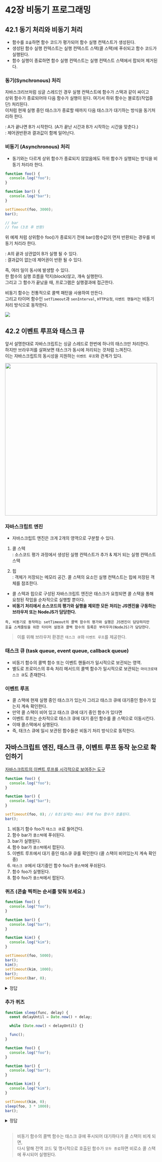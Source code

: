 # 42장 비동기 프로그래밍

## 42.1 동기 처리와 비동기 처리

- 함수를 `호출`하면 함수 코드가 평가되어 함수 실행 컨텍스트가 생성된다.
- 생성된 함수 실행 컨텍스트는 실행 컨텍스트 스택(콜 스택)에 푸쉬되고 함수 코드가 실행된다.
- 함수 실행이 종료하면 함수 실행 컨텍스트는 실행 컨텍스트 스택에서 팝되어 제거된다.

### 동기(Synchronous) 처리

자바스크리브처럼 싱글 스레드인 경우 실행 컨텍스트에 함수가 스택과 같이 싸이고  
상위 함수가 종료되어야 다음 함수가 실행이 된다. 여기서 하위 함수는 블로킹(작업중단) 처리된다.  
이처럼 현재 실행 중인 태스크가 종료할 때까지 다음 태스크가 대기하는 방식을 동기처리하 한다.

: A가 끝나면 B가 시작한다. (A가 끝난 시간과 B가 시작하는 시간을 맞춘다.)  
: 제어권반환과 결과값이 함께 일어난다.

### 비동기 (Asynchronous) 처리

- 동기와는 다르게 상위 함수가 종료되지 않았음에도 하위 함수가 실행되는 방식을 비동기 처리라 한다.

```js
function foo() {
  console.log("foo");
}

function bar() {
  console.log("bar");
}

setTimeout(foo, 3000);
bar();

// bar
// foo (3초 후 반환)
```

위 예제 처럼 상위함수 foo()가 종료되기 전에 bar()함수값이 먼저 반환되는 경우를 비동기 처리라 한다.

: A의 끝과 상관없이 B가 실행 될 수 있다.  
: 결과값이 없는데 제어권이 반환 될 수 있다.

즉, 여러 일이 동시에 발생할 수 있다.  
한 함수의 실행 흐름을 막지(block)않고, 걔속 실행한다.  
그리고 그 함수가 끝났을 때, 프로그램은 실행결과에 접근한다.

비동기 함수는 전통적으로 콜백 패턴을 사용하여 만든다.  
그리고 타이머 함수인 `setTimeout`과 `senInterval`, `HTTP요청`, `이벤트 핸들러`는 비동기 처리 방식으로 동작한다.

![](https://velog.velcdn.com/images/sarang_daddy/post/94e99431-2c5d-4cff-a6ba-6ac7c5dbac14/image.png)

## 42.2 이벤트 루프와 태스크 큐

앞서 설명한대로 자바스크립트는 싱글 스레드로 한번에 하나의 태스크만 처리한다.  
하지만 브라우저를 살펴보면 태스크가 동시에 처리되는 것처럼 느껴진다.  
이는 자바스크립트의 동시성을 지원하는 `이벤트 루프`와 관계가 있다.

<img src="https://velog.velcdn.com/images/sarang_daddy/post/bdb9e01c-a083-4d41-8a8f-66ab0f1bbc51/image.png" width="500px">

### 자바스크립트 엔진

- 자바스크립트 엔진은 크게 2개의 영역으로 구분할 수 있다.

1. 콜 스텍  
   : 소스코드 평가 과정에서 생성된 실행 컨텍스트가 추가 & 제거 되는 실행 컨텍스트 스택

2. 힙  
   : 객체가 저장되는 메모리 공간. 콜 스텍의 요소인 실행 컨텍스트는 힙에 저장된 객체를 참조한다.

- 콜 스텍과 힙으로 구성된 자바스크립트 엔진은 태스크가 요청되면 콜 스택을 통해 요청된 작업을 순차적으로 실행할 뿐이다.
- **비동기 처리에서 소스코드의 평가와 실행을 제외한 모든 처리는 JS엔진을 구동하는 브라우저 또는 NodeJS가 담당한다.**

```
즉, 비동기로 동작하는 setTimeout의 콜백 함수의 평가와 실행은 JS엔진이 담당하지만
호출 스케줄링을 위한 타이머 설정과 콜백 함수의 등록은 부라우저(NodeJS)가 담당한다.
```

> 이를 위해 브라우저 환경은 `태스크 큐`와 `이벤트 루프`를 제공한다.

### 태스크 큐 (task queue, event queue, callback queue)

- 비동기 함수의 콜백 함수 또는 이벤트 핸들러가 일시적으로 보괸되는 영역.
- 별도로 프로미스의 후속 처리 메서드의 콜백 함수가 일시적으로 보관되는 `마이크로태스크 큐`도 존재한다.

### 이벤트 루프

- 콜 스택에 현재 실행 중인 태스크가 있는지 그리고 태스크 큐에 대기중인 함수가 있는지 계속 확인한다.
- 만약 콜 스택이 비어 있고 태스크 큐에 대기 중인 함수가 있다면
- 이벤트 루프는 순차적으로 태스크 큐에 대기 중인 함수를 콜 스택으로 이동시킨다.
- 이때 콜스택에서 실행된다.
- 즉, 태크스 큐에 일시 보관된 함수들은 비동기 처리 방식으로 동작한다.

## 자바스크립트 엔진, 태스크 큐, 이벤트 루프 동작 눈으로 확인하기

[자바스크립트의 이벤트 루프를 시각적으로 보여주는 도구](https://www.jsv9000.app/)

```js
function foo() {
  console.log("foo");
}

function bar() {
  console.log("bar");
}

setTimeout(foo, 0); // 0초(실제는 4ms) 후에 foo 함수가 호출된다.
bar();
```

1. 비동기 함수 foo가 `태스크 큐`로 들어간다.
2. 함수 bar가 `콜스텍`에 푸쉬된다.
3. bar가 실행된다.
4. 함수 bar가 `콜스택`에서 팝된다.
5. 이벤트 루프에서 대기 중인 태스큐 큐를 확인한다 (콜 스택이 비어있는지 계속 확인 중)
6. `태스크 큐`에서 대기중인 함수 foo가 `콜스택`에 푸쉬된다.
7. 함수 foo가 실행된다.
8. 함수 foo가 `콜스택`에서 팝된다.

### 퀴즈 (콘솔 찍히는 순서를 맞춰 보세요.)

```js
function foo() {
  console.log("foo");
}

function bar() {
  console.log("bar");
}

function kim() {
  console.log("kim");
}

setTimeout(foo, 5000);
bar();
kim();
setTimeout(kim, 1000);
bar();
setTimeout(bar, 0);
```

<details>
  <summary>정답</summary>
  요건 쉬웠쥬?  
  1. bar
  2. kim
  3. bar
  4. bar
  5. kim
  6. foo
</details>

### 추가 퀴즈

```js
function sleep(func, delay) {
  const delayUntil = Date.now() + delay;

  while (Date.now() < delayUntil) {}

  func();
}

function foo() {
  console.log("foo");
}

function bar() {
  console.log("bar");
}

function kim() {
  console.log("kim");
}

setTimeout(kim, 0);
sleep(foo, 3 * 1000);
bar();
```

<details>
  <summary>정답</summary>
  맞춘 사람?
  1. foo
  2. bar
  3. kim
</details>

</br>

> 비동기 함수의 콜백 함수는 태스크 큐에 푸시되어 대기하다가 콜 스택이 비게 되면,  
> 다시 말해 전역 코드 및 명시적으로 호출된 함수가 `모두 종료`하면 비로소 콜 스택에 푸시되어 실행된다.
